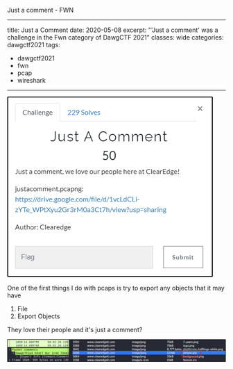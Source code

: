 Just a comment - FWN

---
title: Just a Comment
date: 2020-05-08
excerpt: "'Just a comment' was a challenge in the Fwn category of DawgCTF 2021"
classes: wide
categories: dawgctf2021
tags:
  - dawgctf2021
  - fwn
  - pcap
  - wireshark
---


![img](/assets/images/ctf/dawgctf2021-justacomment/0.png)

One of the first things I do with pcaps is try to export any objects that it may have

1. File
2. Export Objects

They love their people and it's just a comment? 


![img](/assets/images/ctf/dawgctf2021-justacomment/1.png)
